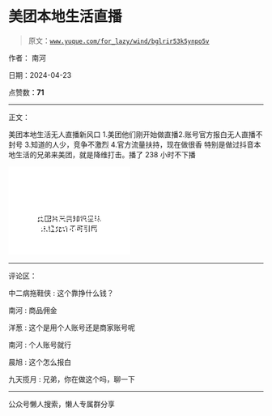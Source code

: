 # 美团本地生活直播

> 原文：[`www.yuque.com/for_lazy/wind/bglrir53k5ynpo5v`](https://www.yuque.com/for_lazy/wind/bglrir53k5ynpo5v)

作者： 南河

日期：2024-04-23

点赞数：**71**

* * *

正文：

美团本地生活无人直播新风口 1​.美团他们刚开始做直播 ​2.账号官方报白无人直播不封号 ​3.知道的人少，竞争不激烈 4.官方流量扶持，现在做很香
特别是做过抖音本地生活的兄弟来美团，就是降维打击。播了 238 小时不下播

![](img/809d97d0bbdf41729f43643b26c1ca2c.png)

* * *

评论区：

中二病拖鞋侠 : 这个靠挣什么钱？

南河 : 商品佣金

洋葱 : 这个是用个人账号还是商家账号呢

南河 : 个人账号就行

晨旭 : 这个怎么报白

九天揽月 : 兄弟，你在做这个吗，聊一下

* * *

公众号懒人搜索，懒人专属群分享